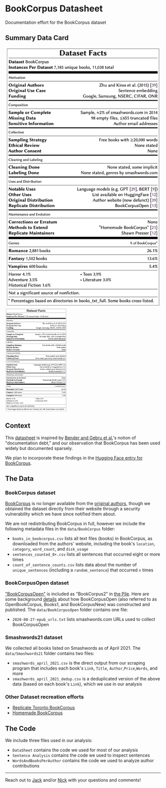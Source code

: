 # BookCorpus Datasheet
Documentation effort for the BookCorpus dataset

## Summary Data Card

![Summary data card for BookCorpus](BookCorpus_Data_Card_May11_2021.png "Summary data card for BookCorpus")
<img src="BookCorpus_Data_Card_May11_2021.png" alt="Summary data card for BookCorpus" width="200"/>


## Context
This [datasheet](https://arxiv.org/abs/1803.09010) is inspired by [Bender and Gebru et al.](https://dl.acm.org/doi/abs/10.1145/3442188.3445922)'s notion of "documentation debt," and our observation that BookCorpus has been used widely but documented sparsely.

We plan to incorporate these findings in the [Hugging Face entry for BookCorpus](https://huggingface.co/datasets/bookcorpus).



## The Data

### BookCorpus dataset
[BookCorpus](https://huggingface.co/datasets/bookcorpus) is no longer available from the [original authors](https://yknzhu.wixsite.com/mbweb), though we obtained the dataset directly from their website through a security vulnerability which we have since notified them about.

We are not redistributing BookCorpus in full, however we include the following metadata files in the `data/BookCorpus` folder:
* `books_in_bookcorpus.csv` lists all text files (books) in BookCorpus, as downloaded from the authors' website, including the book's `location`, `category`, `word_count`, and `disk_usage` 
* `sentences_counted_8+.csv` lists all sentences that occurred eight or more times
* `count_of_sentence_counts.csv` lists data about the number of `unique_sentences` (including a `random_sentence`) that occurred `n` times


### BookCorpusOpen dataset
["BookCorpusOpen"](https://huggingface.co/datasets/bookcorpusopen) is included as "BookCorpus2" in [the Pile](https://arxiv.org/abs/2101.00027). Here are some background [details](https://github.com/soskek/bookcorpus/issues/27) about how BookCorpusOpen (also referred to as OpenBookCorpus, Books1, and BookCorpusNew) was constructed and published. The `data/BookCorpusOpen` folder contains one file:
* `2020-08-27-epub_urls.txt` lists smashwords.com URLs used to collect BookCorpusOpen


### Smashwords21 dataset
We collected all books listed on Smashwords as of April 2021. The `data/Smashwords21` folder contains two files:
* `smashwords_april_2021.csv` is the direct output from our scraping program that includes each book's `Link`, `Title`, `Author`,`Price`,`Words`, and more
* `smashwords_april_2021_dedup.csv` is a deduplicated version of the above data (based on each book's `Link`), which we use in our analysis


### Other Dataset recreation efforts
* [Replicate Toronto BookCorpus](https://github.com/sgraaf/Replicate-Toronto-BookCorpus)
* [Homemade BookCorpus](https://github.com/soskek/bookcorpus)




## The Code
We include three files used in our analysis:
* `DataSheet` contains the code we used for most of our analysis
* `Sentence Analysis` contains the code we used to inspect sentences
* `WordsAndBooksPerAuthor` contains the code we used to analyze author contributions



----
Reach out to [Jack](https://twitter.com/jackbandy) and/or [Nick](https://twitter.com/nickmvincent) with your questions and comments!
